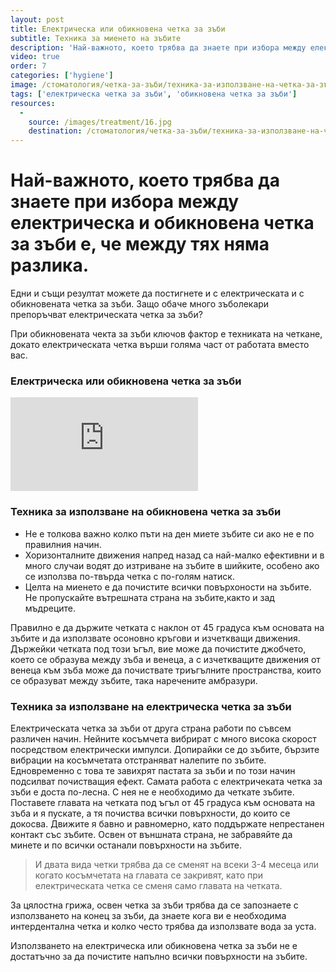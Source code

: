 ```yaml
---
layout: post
title: Eлектрическа или обикновена четка за зъби
subtitle: Техника за миенето на зъбите
description: 'Най-важното, което трябва да знаете при избора между електрическа и обикновена четка за зъби е, че между тях няма разлика.'
video: true
order: 7
categories: ['hygiene']
image: /стоматология/четка-за-зъби/техника-за-използване-на-четка-за-зъби.jpg
tags: ['електрическа четка за зъби', 'обикновена четка за зъби']
resources:
  -
    source: /images/treatment/16.jpg
    destination: /стоматология/четка-за-зъби/техника-за-използване-на-четка-за-зъби.jpg
---
```

# Най-важното, което трябва да знаете при избора между електрическа и обикновена четка за зъби е, че между тях няма разлика.

Едни и същи резултат можете да постигнете и с електрическата и с обикновената четка за зъби. Защо обаче много зъболекари препоръчват електрическата четка за зъби?

При обикновената чекта за зъби ключов фактор е техниката на четкане, докато електрическата четка върши голяма част от работата вместо вас.

### Електрическа или обикновена четка за зъби

<iframe class="video" src="http://www.youtube.com/embed/lh-KZKg2wPY?rel=0" frameborder="0" allowfullscreen></iframe>

### Техника за използване на обикновена четка за зъби

- Не е толкова важно колко пъти на ден миете зъбите си ако не е по правилния начин.
- Хоризонталните движения напред назад са най-малко ефективни и в много случаи водят до изтриване на зъбите в шийките, особено ако се използва по-твърда четка с по-голям натиск.
- Целта на миенето е да почистите всички повърхоности на зъбите. Не пропускайте вътрешната страна на зъбите,както и зад мъдреците.

Правилно е да държите четката с наклон от 45 градуса към основата на зъбите и да използвате осоновно кръгови и изчеткващи движения. Държейки четката под този ъгъл, вие може да почистите джобчето, което се образува между зъба и венеца, а с изчеткващите движения от венеца към зъба може да почиствате триъгълните пространства, които се образуват между зъбите, така наречените амбразури.

### Техника за използване на електрическа четка за зъби

Електрическата четка за зъби от друга страна работи по съвсем различен начин. Нейните косъмчета вибрират с много висока скорост посредством електрически импулси. Допирайки се до зъбите, бързите вибрации на косъмчетата отстраняват налепите по зъбите. Едновременно с това те завихрят пастата за зъби и по този начин подсилват почистващия ефект. Самата работа с електричеката четка за зъби е доста по-лесна. С нея не е необходимо да четкате зъбите. Поставете главата на четката под ъгъл от 45 градуса към основата на зъба и я пускате, а тя почиства всички повърхности, до които се докосва. Движите я бавно и равномерно, като поддържате непрестанен контакт със зъбите. Освен от външната страна, не забравяйте да минете и по всички останали повърхности на зъбите.

> И двата вида четки трябва да се сменят на всеки 3-4 месеца или когато косъмчетата на главата се закривят, като при електрическата четка се сменя само главата на четката.

За цялостна грижа, освен четка за зъби трябва да се запознаете с използването на конец за зъби, да знаете кога ви е необходима интердентална четка и колко често трябва да използвате вода за уста.

Използването на електрическа или обикновена четка за зъби не е достатъчно за да почистите напълно всички повърхности на зъбите.
